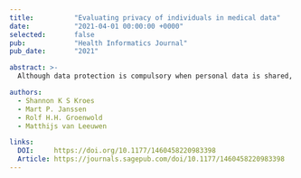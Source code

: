 ```yaml
---
title:          "Evaluating privacy of individuals in medical data"
date:           "2021-04-01 00:00:00 +0000"
selected:       false
pub:            "Health Informatics Journal"
pub_date:       "2021"

abstract: >-
  Although data protection is compulsory when personal data is shared, there is no systematic method available to evaluate to what extent each individual is at risk of a privacy breach. We use a collection of measures that quantify how much information is needed to uncover sensitive information. Combined with visualization techniques, our approach can be used to perform a detailed privacy analysis of medical data. Because privacy is evaluated per variable, these adjustments can be made while incorporating how likely it is that these variables will be exploited to uncover sensitive information in practice, as is mandatory in the European Union. Additionally, the analysis of privacy can be used to evaluate to what extent knowledge on specific variables in the data can contribute to privacy breaches, which can subsequently guide the use of anonymization techniques, such as generalization.

authors:
  - Shannon K S Kroes
  - Mart P. Janssen
  - Rolf H.H. Groenwold
  - Matthijs van Leeuwen

links:
  DOI:     https://doi.org/10.1177/1460458220983398
  Article: https://journals.sagepub.com/doi/10.1177/1460458220983398
---
```

